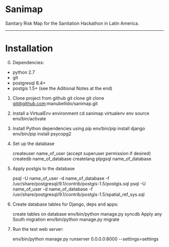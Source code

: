 Sanimap
=======

Sanitary Risk Map for the Sanitation Hackathon in Latin America.

-----------

# Installation


0. Dependencies:
- python 2.7
- git
- postgresql 8.4+
- postgis 1.5+ (see the Aditional Notes at the end)


1. Clone project from github
git clone git clone git@github.com:manubellido/sanimap.git

2. Install a VirtualEnv environment
   cd sanimap
   virtualenv env
   source env/bin/activate

3. Install Python dependencies using pip
   env/bin/pip install django
   env/bin/pip install psycopg2

4. Set up the database

   createuser name_of_user (accept superuser permission if desired)
   createdb name_of_database
   createlang plpgsql name_of_database

5. Apply postgis to the database

   psql -U name_of_user -d name_of_database -f /usr/share/postgresql/9.1/contrib/postgis-1.5/postgis.sql
   psql -U name_of_user -d name_of_database -f /usr/share/postgresql/9.1/contrib/postgis-1.5/spatial_ref_sys.sql

6. Create database tables for Django, deps and apps:

    create tables on database
    env/bin/python manage.py syncdb
    Apply any South migration
    env/bin/python manage.py migrate


7. Run the test web server:

   env/bin/python manage.py runserver 0.0.0.0:8000 --settings=settings

